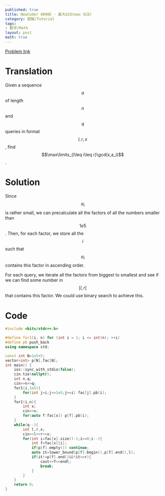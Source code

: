 ```yaml
---
published: true
title: NewCoder 4090E - 最大GCD(max GCD)
category: 题解/Tutorial
tags: 
- 数学/Math
layout: post
math: true
---
```

[Problem link](https://ac.nowcoder.com/acm/contest/4090/E)
<!-- more -->
# Translation

Given a sequence $$a$$ of length $$n$$ and $$q$$ queries in format $$l,r,x$$, find $$\max\limits_{l\leq i\leq r}\gcd(x,a_i)$$.
# Solution

Since $$a_i$$ is rather small, we can precalculate all the factors of all the numbers smaller than $$1e5$$. Then, for each factor, we store all the $$i$$ such that $$a_i$$ contains this factor in ascending order. 

For each query, we iterate all the factors from biggest to smallest and see if we can find some number in $$[l,r]$$ that contains this factor. We could use binary search to achieve this.

# Code
```cpp
#include <bits/stdc++.h>

#define for1(i, n) for (int i = 1; i <= int(n); ++i)
#define pb push_back
using namespace std;

const int N=1e5+5;
vector<int> p[N],fac[N];
int main() {
    ios::sync_with_stdio(false);
    cin.tie(nullptr);
	int n,q;
	cin>>n>>q;
	for1(i,1e5){
		for(int j=i;j<=1e5;j+=i) fac[j].pb(i);
	}
	for1(i,n){
		int x;
		cin>>x;
		for(auto f:fac[x]) p[f].pb(i);
	}
	while(q--){
		int l,r,x;
		cin>>l>>r>>x;
		for(int i=fac[x].size()-1;i>=0;i--){
			int f=fac[x][i];
			if(p[f].empty()) continue;
			auto it=lower_bound(p[f].begin(),p[f].end(),l);
			if(it!=p[f].end()&&*it<=r){
				cout<<f<<endl;
				break;
			}
		}
	}
    return 0;
}
```